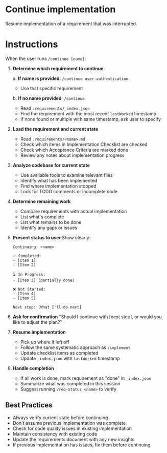 # Continue implementation

Resume implementation of a requirement that was interrupted.

# Instructions

When the user runs `/continue [name]`:

1. **Determine which requirement to continue**

   a. **If name is provided**: `/continue user-authentication`
      - Use that specific requirement

   b. **If no name provided**: `/continue`
      - Read `.requirements/_index.json`
      - Find the requirement with the most recent `lastWorked` timestamp
      - If none found or multiple with same timestamp, ask user to specify

2. **Load the requirement and current state**
   - Read `.requirements/<name>.md`
   - Check which items in Implementation Checklist are checked
   - Check which Acceptance Criteria are marked done
   - Review any notes about implementation progress

3. **Analyze codebase for current state**
   - Use available tools to examine relevant files
   - Identify what has been implemented
   - Find where implementation stopped
   - Look for TODO comments or incomplete code

4. **Determine remaining work**
   - Compare requirements with actual implementation
   - List what's complete
   - List what remains to be done
   - Identify any gaps or issues

5. **Present status to user**
   Show clearly:
   ```
   Continuing: <name>

   ✅ Completed:
   - [Item 1]
   - [Item 2]

   ⏳ In Progress:
   - [Item 3] (partially done)

   ❌ Not Started:
   - [Item 4]
   - [Item 5]

   Next step: [What I'll do next]
   ```

6. **Ask for confirmation**
   "Should I continue with [next step], or would you like to adjust the plan?"

7. **Resume implementation**
   - Pick up where it left off
   - Follow the same systematic approach as `/implement`
   - Update checklist items as completed
   - Update `_index.json` with `lastWorked` timestamp

8. **Handle completion**
   - If all work is done, mark requirement as "done" in `_index.json`
   - Summarize what was completed in this session
   - Suggest running `/req-status <name>` to verify

## Best Practices

- Always verify current state before continuing
- Don't assume previous implementation was complete
- Check for code quality issues in existing implementation
- Maintain consistency with existing code
- Update the requirements document with any new insights
- If previous implementation has issues, fix them before continuing
